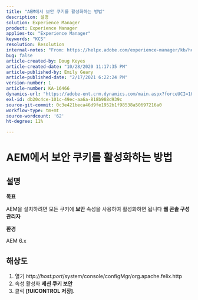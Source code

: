 ```yaml
---
title: "AEM에서 보안 쿠키를 활성화하는 방법"
description: 설명
solution: Experience Manager
product: Experience Manager
applies-to: "Experience Manager"
keywords: "KCS"
resolution: Resolution
internal-notes: "From: https://helpx.adobe.com/experience-manager/kb/how-to-enable-secure-cookies-in-AEM.html"
bug: false
article-created-by: Doug Keyes
article-created-date: "10/28/2020 11:17:35 PM"
article-published-by: Emily Geary
article-published-date: "2/17/2021 6:22:24 PM"
version-number: 1
article-number: KA-16466
dynamics-url: "https://adobe-ent.crm.dynamics.com/main.aspx?forceUCI=1&pagetype=entityrecord&etn=knowledgearticle&id=6396cebe-7319-eb11-a813-000d3a5937f3"
exl-id: db20c4ce-101c-49ec-aa6a-818b988d939c
source-git-commit: 0c3e421beca46d9fe1952b1f98538a50697216a0
workflow-type: tm+mt
source-wordcount: '62'
ht-degree: 11%

---
```


# AEM에서 보안 쿠키를 활성화하는 방법

## 설명


<b>목표</b>

AEM을 설치하려면 모든 쿠키에 <b>보안</b> 속성을 사용하여 활성화하면 됩니다 <b>웹 콘솔 구성 관리자</b>

<b>환경</b>

AEM 6.x


## 해상도


1. 열기 *http://host:port*/system/console/configMgr/org.apache.felix.http
2. 속성 활성화 <b>세션 쿠키 보안</b>
3. 클릭 <b>[!UICONTROL 저장]</b>.
